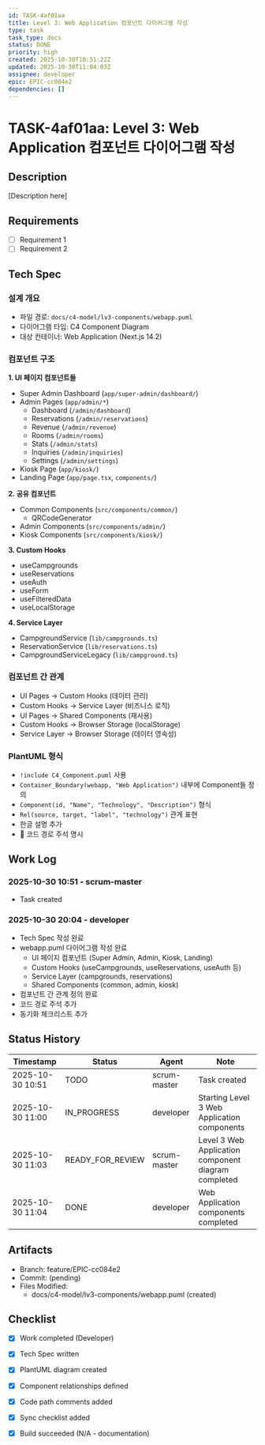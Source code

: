 ```yaml
---
id: TASK-4af01aa
title: Level 3: Web Application 컴포넌트 다이어그램 작성
type: task
task_type: docs
status: DONE
priority: high
created: 2025-10-30T10:51:22Z
updated: 2025-10-30T11:04:03Z
assignee: developer
epic: EPIC-cc084e2
dependencies: []
---
```


# TASK-4af01aa: Level 3: Web Application 컴포넌트 다이어그램 작성

## Description

[Description here]

## Requirements

- [ ] Requirement 1
- [ ] Requirement 2

## Tech Spec

### 설계 개요
- 파일 경로: `docs/c4-model/lv3-components/webapp.puml`
- 다이어그램 타입: C4 Component Diagram
- 대상 컨테이너: Web Application (Next.js 14.2)

### 컴포넌트 구조

**1. UI 페이지 컴포넌트들**
- Super Admin Dashboard (`app/super-admin/dashboard/`)
- Admin Pages (`app/admin/*`)
  - Dashboard (`/admin/dashboard`)
  - Reservations (`/admin/reservations`)
  - Revenue (`/admin/revenue`)
  - Rooms (`/admin/rooms`)
  - Stats (`/admin/stats`)
  - Inquiries (`/admin/inquiries`)
  - Settings (`/admin/settings`)
- Kiosk Page (`app/kiosk/`)
- Landing Page (`app/page.tsx`, `components/`)

**2. 공유 컴포넌트**
- Common Components (`src/components/common/`)
  - QRCodeGenerator
- Admin Components (`src/components/admin/`)
- Kiosk Components (`src/components/kiosk/`)

**3. Custom Hooks**
- useCampgrounds
- useReservations
- useAuth
- useForm
- useFilteredData
- useLocalStorage

**4. Service Layer**
- CampgroundService (`lib/campgrounds.ts`)
- ReservationService (`lib/reservations.ts`)
- CampgroundServiceLegacy (`lib/campground.ts`)

### 컴포넌트 간 관계
- UI Pages → Custom Hooks (데이터 관리)
- Custom Hooks → Service Layer (비즈니스 로직)
- UI Pages → Shared Components (재사용)
- Custom Hooks → Browser Storage (localStorage)
- Service Layer → Browser Storage (데이터 영속성)

### PlantUML 형식
- `!include C4_Component.puml` 사용
- `Container_Boundary(webapp, "Web Application")` 내부에 Component들 정의
- `Component(id, "Name", "Technology", "Description")` 형식
- `Rel(source, target, "label", "technology")` 관계 표현
- 한글 설명 추가
- 🔗 코드 경로 주석 명시

## Work Log

### 2025-10-30 10:51 - scrum-master
- Task created

### 2025-10-30 20:04 - developer
- Tech Spec 작성 완료
- webapp.puml 다이어그램 작성 완료
  - UI 페이지 컴포넌트 (Super Admin, Admin, Kiosk, Landing)
  - Custom Hooks (useCampgrounds, useReservations, useAuth 등)
  - Service Layer (campgrounds, reservations)
  - Shared Components (common, admin, kiosk)
- 컴포넌트 간 관계 정의 완료
- 코드 경로 주석 추가
- 동기화 체크리스트 추가

## Status History

| Timestamp | Status | Agent | Note |
|-----------|--------|-------|------|
| 2025-10-30 10:51 | TODO | scrum-master | Task created |
| 2025-10-30 11:00 | IN_PROGRESS | developer | Starting Level 3 Web Application components |
| 2025-10-30 11:03 | READY_FOR_REVIEW | scrum-master | Level 3 Web Application component diagram completed |
| 2025-10-30 11:04 | DONE | developer | Web Application components completed |

## Artifacts

- Branch: feature/EPIC-cc084e2
- Commit: (pending)
- Files Modified:
  - docs/c4-model/lv3-components/webapp.puml (created)

## Checklist

- [x] Work completed (Developer)
- [x] Tech Spec written
- [x] PlantUML diagram created
- [x] Component relationships defined
- [x] Code path comments added
- [x] Sync checklist added
- [x] Build succeeded (N/A - documentation)

